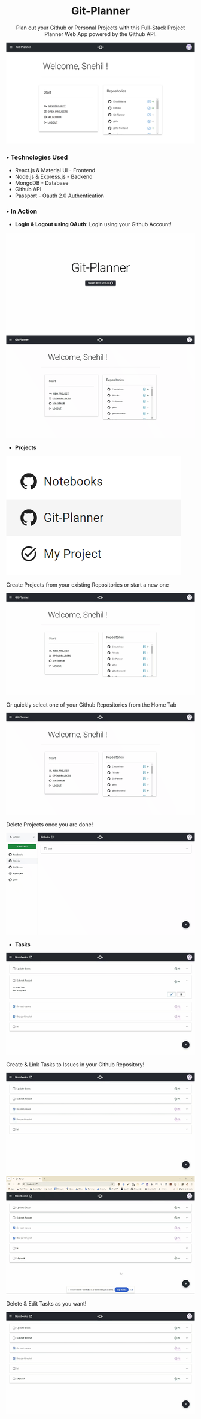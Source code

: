 <p align="center">
  <h1 align="center">Git-Planner</h1>

  <p align="center">
    Plan out your Github or Personal Projects with this Full-Stack Project Planner Web App powered by the Github API.
  </p>
</p>

<img src="./.assets/home.png">

<h3>• Technologies Used</h3>

- React.js & Material UI - Frontend
- Node.js & Express.js - Backend
- MongoDB - Database
- Github API
- Passport - Oauth 2.0 Authentication

<h3>• In Action</h3>

- **Login & Logout using OAuth**: Login using your Github Account!

<img src="./.assets/Auth.gif">

<img src="./.assets/logout.gif">

- **Projects**
  
<img src="./.assets/project_types.png">

Create Projects from your existing Repositories or start a new one
  
<img src="./.assets/create_project.gif">
    
Or quickly select one of your Github Repositories from the Home Tab

<img src="./.assets/quick_create.gif">

Delete Projects once you are done!

<img src="./.assets/delete_project.gif">

- **Tasks**

<img src="./.assets/tasks.gif">

Create & Link Tasks to Issues in your Github Repository!

<img src="./.assets/creating_task.gif">

<img src="./.assets/issue_link.gif">

Delete & Edit Tasks as you want!

<img src="./.assets/edit_delete_tasks.gif">


